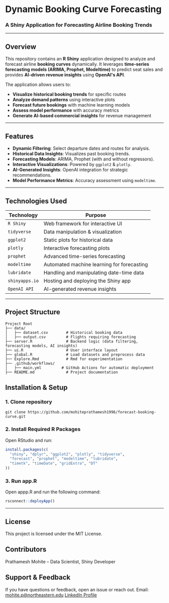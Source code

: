# Dynamic Booking Curve Forecasting
### A Shiny Application for Forecasting Airline Booking Trends

---

## Overview
This repository contains an **R Shiny** application designed to analyze and forecast airline **booking curves** dynamically. It leverages **time-series forecasting models (ARIMA, Prophet, Modeltime)** to predict seat sales and provides **AI-driven revenue insights** using **OpenAI's API**.

The application allows users to:
- **Visualize historical booking trends** for specific routes  
- **Analyze demand patterns** using interactive plots  
- **Forecast future bookings** with machine learning models  
- **Assess model performance** with accuracy metrics  
- **Generate AI-based commercial insights** for revenue management  

---

## Features
- **Dynamic Filtering**: Select departure dates and routes for analysis.
- **Historical Data Insights**: Visualizes past booking trends.
- **Forecasting Models**: ARIMA, Prophet (with and without regressors).
- **Interactive Visualizations**: Powered by `ggplot2` & `plotly`.
- **AI-Generated Insights**: OpenAI integration for strategic recommendations.
- **Model Performance Metrics**: Accuracy assessment using `modeltime`.

---

## Technologies Used

| Technology   | Purpose |
|-------------|---------|
| `R Shiny` | Web framework for interactive UI |
| `tidyverse` | Data manipulation & visualization |
| `ggplot2` | Static plots for historical data |
| `plotly` | Interactive forecasting plots |
| `prophet` | Advanced time-series forecasting |
| `modeltime` | Automated machine learning for forecasting |
| `lubridate` | Handling and manipulating date-time data |
| `shinyapps.io` | Hosting and deploying the Shiny app |
| `OpenAI API` | AI-generated revenue insights |

---

## Project Structure
```
Project Root
├── data/
│   ├── dataset.csv        # Historical booking data
│   ├── output.csv         # Flights requiring forecasting
├── server.R               # Backend logic (data filtering, forecasting models, AI insights)
├── ui.R                   # User interface layout
├── global.R               # Load datasets and preprocess data
├── Explore.Rmd            # Rmd for experimentation
├── .github/workflows/
│   ├── main.yml         # GitHub Actions for automatic deployment
├── README.md              # Project documentation
```


## Installation & Setup
### 1. Clone repository
```
git clone https://github.com/mohiteprathamesh1996/forecast-booking-curve.git
```

### 2. Install Required R Packages
Open RStudio and run:
```r
install.packages(c(
  "shiny", "dplyr", "ggplot2", "plotly", "tidyverse",
  "forecast", "prophet", "modeltime", "lubridate",
  "timetk", "timeDate", "gridExtra", "DT"
))
```

### 3. Run app.R
Open appp.R and run the following command:
```r
rsconnect::deployApp()
```

---
## License
This project is licensed under the MIT License.

## Contributors
Prathamesh Mohite – Data Scientist, Shiny Developer

## Support & Feedback
If you have questions or feedback, open an issue or reach out.
Email: mohite.p@northeastern.edu
[LinkedIn Profile](https://www.linkedin.com/in/prathameshmohite96/)
